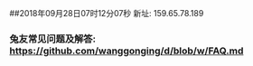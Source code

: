 ##2018年09月28日07时12分07秒 新址: 159.65.78.189
### 兔友常见问题及解答: https://github.com/wanggonging/d/blob/w/FAQ.md
